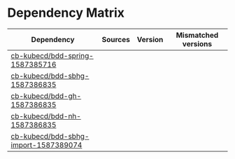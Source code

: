 # Dependency Matrix

Dependency | Sources | Version | Mismatched versions
---------- | ------- | ------- | -------------------
[cb-kubecd/bdd-spring-1587385716](https://github.com/cb-kubecd/bdd-spring-1587385716.git) |  | []() | 
[cb-kubecd/bdd-sbhg-1587386835](https://github.com/cb-kubecd/bdd-sbhg-1587386835.git) |  | []() | 
[cb-kubecd/bdd-gh-1587386835](https://github.com/cb-kubecd/bdd-gh-1587386835.git) |  | []() | 
[cb-kubecd/bdd-nh-1587386835](https://github.com/cb-kubecd/bdd-nh-1587386835.git) |  | []() | 
[cb-kubecd/bdd-sbhg-import-1587389074](https://github.com/cb-kubecd/bdd-sbhg-import-1587389074.git) |  | []() | 
